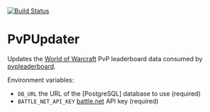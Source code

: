 [![Build Status](https://travis-ci.org/Exupery/pvpupdater.svg)](https://travis-ci.org/Exupery/pvpupdater)
# PvPUpdater

Updates the [World of Warcraft](https://worldofwarcraft.com/en-us/) PvP leaderboard data consumed by [pvpleaderboard](https://github.com/Exupery/pvpleaderboard).

Environment variables:
* `DB_URL` the URL of the [PostgreSQL] database to use (required)
* `BATTLE_NET_API_KEY` [battle.net](https://dev.battle.net/) API key (required)
